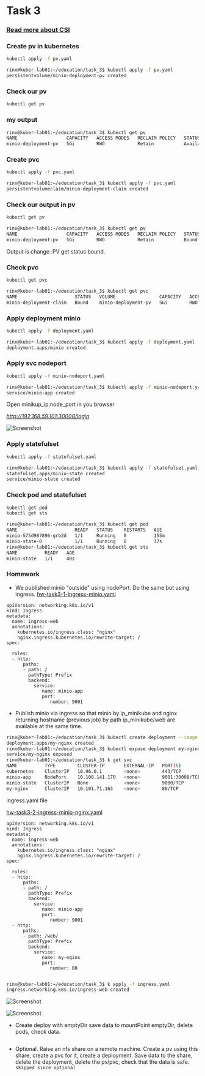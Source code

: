 # Task 3
### [Read more about CSI](https://habr.com/ru/company/flant/blog/424211/)
### Create pv in kubernetes
```bash
kubectl apply -f pv.yaml
```
```bash
rinx@kuber-lab01:~/education/task_3$ kubectl apply -f pv.yaml
persistentvolume/minio-deployment-pv created
```

### Check our pv
```bash
kubectl get pv
```
### my output
```bash
rinx@kuber-lab01:~/education/task_3$ kubectl get pv
NAME                  CAPACITY   ACCESS MODES   RECLAIM POLICY   STATUS      CLAIM   STORAGECLASS   REASON   AGE
minio-deployment-pv   5Gi        RWO            Retain           Available    
```
### Create pvc
```bash
kubectl apply -f pvc.yaml
```
```bash
rinx@kuber-lab01:~/education/task_3$ kubectl apply -f pvc.yaml
persistentvolumeclaim/minio-deployment-claim created
```
### Check our output in pv 
```bash
kubectl get pv
```
```bash
rinx@kuber-lab01:~/education/task_3$ kubectl get pv
NAME                  CAPACITY   ACCESS MODES   RECLAIM POLICY   STATUS   CLAIM                            STORAGECLASS   REASON   AGE
minio-deployment-pv   5Gi        RWO            Retain           Bound    default/minio-deployment-claim                           2m41s
```

Output is change. PV get status bound.
### Check pvc
```bash
kubectl get pvc
```
```bash
rinx@kuber-lab01:~/education/task_3$ kubectl get pvc
NAME                     STATUS   VOLUME                CAPACITY   ACCESS MODES   STORAGECLASS   AGE
minio-deployment-claim   Bound    minio-deployment-pv   5Gi        RWO                           106s
```

### Apply deployment minio
```bash
kubectl apply -f deployment.yaml
```
```bash
rinx@kuber-lab01:~/education/task_3$ kubectl apply -f deployment.yaml
deployment.apps/minio created
```

### Apply svc nodeport
```bash
kubectl apply -f minio-nodeport.yaml
```
```bash
rinx@kuber-lab01:~/education/task_3$ kubectl apply -f minio-nodeport.yaml
service/minio-app created

```
Open minikup_ip:node_port in you browser

*http://192.168.59.101:30008/login*

![Screenshot](https://user-images.githubusercontent.com/3485151/143292647-2d6e33a9-4f50-4294-87db-97afad2567e4.png)

### Apply statefulset
```bash
kubectl apply -f statefulset.yaml
```
```bash
rinx@kuber-lab01:~/education/task_3$ kubectl apply -f statefulset.yaml
statefulset.apps/minio-state created
service/minio-state created

```


### Check pod and statefulset
```bash
kubectl get pod
kubectl get sts
```
```bash
rinx@kuber-lab01:~/education/task_3$ kubectl get pod
NAME                     READY   STATUS    RESTARTS   AGE
minio-575d987896-grb2d   1/1     Running   0          155m
minio-state-0            1/1     Running   0          37s
rinx@kuber-lab01:~/education/task_3$ kubectl get sts
NAME          READY   AGE
minio-state   1/1     40s
```

### Homework
* We published minio "outside" using nodePort. Do the same but using ingress.
[hw-task3-1-ingress-minio.yaml](https://github.com/rinxster/kubernetes-homework/blob/main/task_3/hw-task3-1-ingress-minio.yaml)

```
apiVersion: networking.k8s.io/v1
kind: Ingress
metadata:
  name: ingress-web
  annotations:
    kubernetes.io/ingress.class: "nginx"
    nginx.ingress.kubernetes.io/rewrite-target: /
spec:

  rules:
  - http:
      paths:
      - path: /
        pathType: Prefix
        backend:
          service:
             name: minio-app
             port:
                number: 9001
```
* Publish minio via ingress so that minio by ip_minikube and nginx returning hostname (previous job) by path ip_minikube/web are available at the same time.
```bash
rinx@kuber-lab01:~/education/task_3$ kubectl create deployment --image nginx my-nginx
deployment.apps/my-nginx created
rinx@kuber-lab01:~/education/task_3$ kubectl expose deployment my-nginx --port=80 --type=ClusterIP
service/my-nginx exposed
rinx@kuber-lab01:~/education/task_3$ k get svc
NAME          TYPE        CLUSTER-IP       EXTERNAL-IP   PORT(S)          AGE
kubernetes    ClusterIP   10.96.0.1        <none>        443/TCP          2d19h
minio-app     NodePort    10.108.141.170   <none>        9001:30008/TCP   5h7m
minio-state   ClusterIP   None             <none>        9000/TCP         5h6m
my-nginx      ClusterIP   10.101.71.163    <none>        80/TCP           4s
```
ingress.yaml file

[hw-task3-2-ingress-minio-nginx.yaml](https://github.com/rinxster/kubernetes-homework/blob/main/task_3/hw-task3-2-ingress-minio-nginx.yaml)


```
apiVersion: networking.k8s.io/v1
kind: Ingress
metadata:
  name: ingress-web
  annotations:
    kubernetes.io/ingress.class: "nginx"
    nginx.ingress.kubernetes.io/rewrite-target: /
spec:

  rules:
  - http:
      paths:
      - path: /
        pathType: Prefix
        backend:
          service:
             name: minio-app
             port:
                number: 9001
  - http:
      paths:
      - path: /web/
        pathType: Prefix
        backend:
          service:
             name: my-nginx
             port:
                number: 80
                
```
```bash
rinx@kuber-lab01:~/education/task_3$ k apply -f ingress.yaml
ingress.networking.k8s.io/ingress-web created
```

![Screenshot](https://user-images.githubusercontent.com/3485151/143870086-2c9e7b50-a4cd-4f86-8f12-4e0ac86596c3.png)

![Screenshot](https://user-images.githubusercontent.com/3485151/143870118-15401794-a9b5-4ed7-9585-04c1f9db97e7.png)

* Create deploy with emptyDir save data to mountPoint emptyDir, delete pods, check data.
```
```

* Optional. Raise an nfs share on a remote machine. Create a pv using this share, create a pvc for it, create a deployment. Save data to the share, delete the deployment, delete the pv/pvc, check that the data is safe.
  ``` skipped since optional```
